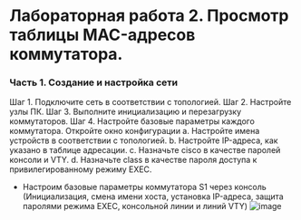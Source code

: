 # Лабораторная работа 2. Просмотр таблицы MAC-адресов коммутатора.
### Часть 1. Создание и настройка сети
Шаг 1. Подключите сеть в соответствии с топологией.
Шаг 2. Настройте узлы ПК.
Шаг 3. Выполните инициализацию и перезагрузку коммутаторов.
Шаг 4. Настройте базовые параметры каждого коммутатора.
Откройте окно конфигурации
a.	Настройте имена устройств в соответствии с топологией.
b.	Настройте IP-адреса, как указано в таблице адресации.
c.	Назначьте cisco в качестве паролей консоли и VTY.
d.	Назначьте class в качестве пароля доступа к привилегированному режиму EXEC.
- Настроим базовые параметры коммутатора S1 через консоль (Инициализация, смена имени хоста, установка IP-адреса, защита паролями режима EXEC, консольной линии и линий VTY)
![image](https://user-images.githubusercontent.com/89464074/131839512-945b0804-c9df-4037-bfde-8d293127286b.png)
